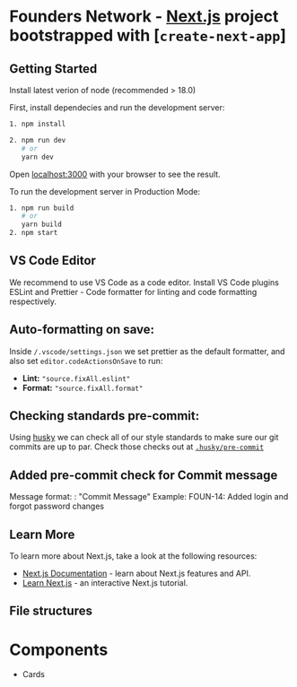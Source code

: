 # Founders Network - [Next.js](https://nextjs.org/) project bootstrapped with [`create-next-app`]

## Getting Started

Install latest verion of node (recommended > 18.0)

First, install dependecies and run the development server:

```bash
1. npm install

2. npm run dev
   # or
   yarn dev
```

Open [localhost:3000](http://localhost:3000) with your browser to see the result.

To run the development server in Production Mode:

```bash
1. npm run build
   # or
   yarn build
2. npm start
```

## VS Code Editor

We recommend to use VS Code as a code editor.
Install VS Code plugins ESLint and Prettier - Code formatter for linting and code formatting respectively.

## Auto-formatting on save:

Inside `/.vscode/settings.json` we set prettier as the default formatter, and also set `editor.codeActionsOnSave` to run:

- **Lint:** `"source.fixAll.eslint"`
- **Format:** `"source.fixAll.format"`

## Checking standards pre-commit:

Using [husky](https://www.npmjs.com/package/husky) we can check all of our style standards to make sure our git commits are up to par. Check those checks out at [`.husky/pre-commit`](.husky/pre-commit)

## Added pre-commit check for Commit message

Message format: <Ticket-number>: "Commit Message"
Example: FOUN-14: Added login and forgot password changes

## Learn More

To learn more about Next.js, take a look at the following resources:

- [Next.js Documentation](https://nextjs.org/docs) - learn about Next.js features and API.
- [Learn Next.js](https://nextjs.org/learn) - an interactive Next.js tutorial.

## File structures

# Components

- Cards
